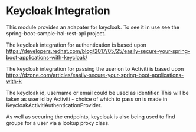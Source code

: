 # Keycloak Integration

This module provides an adapater for keycloak. To see it in use see the spring-boot-sample-hal-rest-api project.

The keycloak integration for authentication is based upon https://developers.redhat.com/blog/2017/05/25/easily-secure-your-spring-boot-applications-with-keycloak/ 

The keycloak integration for passing the user on to Activiti is based upon https://dzone.com/articles/easily-secure-your-spring-boot-applications-with-k

The keycloak id, username or email could be used as identifier. This will be taken as user id by Activiti - choice of which to pass on is made in KeycloakActivitiAuthenticationProvider.

As well as securing the endpoints, keycloak is also being used to find groups for a user via a lookup proxy class.